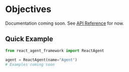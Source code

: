 # Objectives

Documentation coming soon. See [API Reference](../api-reference/react-agent.md) for now.

## Quick Example

```python
from react_agent_framework import ReactAgent

agent = ReactAgent(name="Agent")
# Examples coming soon
```
